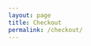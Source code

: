 ```yaml
---
layout: page
title: Checkout
permalink: /checkout/
---
```

<div id="checkout-billing" class="checkout-form"></div>
<div id="checkout-notes" class="checkout-form"></div>
<div id="checkout-continue" class="checkout-form"></div>
<div id="checkout-payment" class="checkout-form"></div>

<script type="text/javascript">
	start();
	function start () {
		var items = localStorage.getItem("items") || null;
		if (items != null) {
			show_billing();		
			show_notes();
			show_shipping();
			show_continue();
		};
	}
	function show_billing () {
		var pastval = read("b_state");
		var pastcval = read("b_country");
		var htmlString = '<h3>Billing Details</h3><p class="half first"><label for="">First Name<span class="required">*</span></label><input id="input-b-f-name" type="text" value="' + read("b_f_name") + '"></p><p class="half"><label for="">Last Name<span class="required">*</span></label><input id="input-b-l-name" type="text" value="' + read("b_l_name") + '"></p><p class="full"><label for="">Organization Name</label><input id="input-b-o-name" type="text" value="' + read("b_o_name") + '"></p><p class="half first"><label for="">Email Address<span class="required">*</span></label><input id="input-b-email" type="text" value="' + read("b_email") + '"></p><p class="half"><label for="">Phone<span class="required">*</span></label><input id="input-b-phone" type="text" value="' + read("b_phone") + '"></p><p class="full">{% include select-country.html type="b" %}</p><p class="full"><label for="">Address<span class="required">*</span></label><input id="input-b-address-1" value="' + read("b_address_1") + '" type="text" placeholder="Street Address" style="margin-bottom:5px;"><input id="input-b-address-2" value="' + read("b_address_2") + '" type="text" placeholder="Apartment, suite, unit etc. (optional)"></p><p class="full"><label for="">Town / City<span class="required">*</span></label><input id="input-b-city" value="' + read("b_city") + '" type="text"></p><p class="half first" id="b_state"><label for="billing_state" class="">State<span class="required">*</span></label><select id="input-b-state" name="billing_state" id="billing_state" class="state_select select2-hidden-accessible" data-placeholder="" tabindex="-1" aria-hidden="true"><br><option value="">Select an option…</option><option value="Alabama" ' + selected("Alabama",pastval) +'>Alabama</option><option value="Alaska" ' + selected("Alaska",pastval) +'>Alaska</option><option value="Arizona" ' + selected("Arizona",pastval) +'>Arizona</option><option value="Arkansas" ' + selected("Arkansas",pastval) +'>Arkansas</option><option value="California" ' + selected("California",pastval) +'>California</option><option value="Colorado" ' + selected("Colorado",pastval) +'>Colorado</option><option value="Connecticut" ' + selected("Connecticut",pastval) +'>Connecticut</option><option value="Delaware" ' + selected("Delaware",pastval) +'>Delaware</option><option value="District Of Columbia" ' + selected("District Of Columbia",pastval) +'>District Of Columbia</option><option value="Florida" ' + selected("Florida",pastval) +'>Florida</option><option value="Georgia" ' + selected("Georgia",pastval) +'>Georgia</option><option value="Hawaii" ' + selected("Hawaii",pastval) +'>Hawaii</option><option value="Idaho" ' + selected("Idaho",pastval) +'>Idaho</option><option value="Illinois" ' + selected("Illinois",pastval) +'>Illinois</option><option value="Indiana" ' + selected("Indiana",pastval) +'>Indiana</option><option value="Iowa" ' + selected("Iowa",pastval) +'>Iowa</option><option value="Kansas" ' + selected("Kansas",pastval) +'>Kansas</option><option value="Kentucky" ' + selected("Kentucky",pastval) +'>Kentucky</option><option value="Louisiana" ' + selected("Louisiana",pastval) +'>Louisiana</option><option value="Maine" ' + selected("Maine",pastval) +'>Maine</option><option value="Maryland" ' + selected("Maryland",pastval) +'>Maryland</option><option value="Massachusetts" ' + selected("Massachusetts",pastval) +'>Massachusetts</option><option value="Michigan" ' + selected("Michigan",pastval) +'>Michigan</option><option value="Minnesota" ' + selected("Minnesota",pastval) +'>Minnesota</option><option value="Mississippi" ' + selected("Mississippi",pastval) +'>Mississippi</option><option value="Missouri" ' + selected("Missouri",pastval) +'>Missouri</option><option value="Montana" ' + selected("Montana",pastval) +'>Montana</option><option value="Nebraska" ' + selected("Nebraska",pastval) +'>Nebraska</option><option value="Nevada" ' + selected("Nevada",pastval) +'>Nevada</option><option value="New Hampshire" ' + selected("New Hampshire",pastval) +'>New Hampshire</option><option value="New Jersey" ' + selected("New Jersey",pastval) +'>New Jersey</option><option value="New Mexico" ' + selected("New Mexico",pastval) +'>New Mexico</option><option value="New York" ' + selected("New York",pastval) +'>New York</option><option value="North Carolina" ' + selected("North Carolina",pastval) +'>North Carolina</option><option value="North Dakota" ' + selected("North Dakota",pastval) +'>North Dakota</option><option value="Ohio" ' + selected("Ohio",pastval) +'>Ohio</option><option value="Oklahoma" ' + selected("Oklahoma",pastval) +'>Oklahoma</option><option value="Oregon" ' + selected("Oregon",pastval) +'>Oregon</option><option value="Pennsylvania" ' + selected("Pennsylvania",pastval) +'>Pennsylvania</option><option value="Rhode Island" ' + selected("Rhode Island",pastval) +'>Rhode Island</option><option value="South Carolina" ' + selected("South Carolina",pastval) +'>South Carolina</option><option value="South Dakota" ' + selected("South Dakota",pastval) +'>South Dakota</option><option value="Tennessee" ' + selected("Tennessee",pastval) +'>Tennessee</option><option value="Texas" ' + selected("Texas",pastval) +'>Texas</option><option value="Utah" ' + selected("Utah",pastval) +'>Utah</option><option value="Vermont" ' + selected("Vermont",pastval) +'>Vermont</option><option value="Virginia" ' + selected("Virginia",pastval) +'>Virginia</option><option value="Washington" ' + selected("Washington",pastval) +'>Washington</option><option value="West Virginia" ' + selected("West Virginia",pastval) +'>West Virginia</option><option value="Wisconsin" ' + selected("Wisconsin",pastval) +'>Wisconsin</option><option value="Wyoming" ' + selected("Wyoming",pastval) +'>Wyoming</option><option value="Armed Forces (AA)" ' + selected("Armed Forces (AA)",pastval) +'>Armed Forces (AA)</option><option value="Armed Forces (AE)" ' + selected("Armed Forces (AE)",pastval) +'>Armed Forces (AE)</option><option value="Armed Forces (AP)" ' + selected("Armed Forces (AP)",pastval) +'>Armed Forces (AP)</option></select></p><p class="half"><label for="">ZIP<span class="required">*</span></label><input id="input-b-zip" value="' + read("b_zip") + '" type="text"></p>';
			document.getElementById('checkout-billing').innerHTML = htmlString;
	}
	function show_shipping () {
		var pastval = read("s_state");
		var pastcval = read("s_country");
		var htmlString = '<p class="half first"><label for="">First Name<span class="required">*</span></label><input id="input-s-f-name" type="text" value="' + read("s_f_name") + '"></p><p class="half"><label for="">Last Name<span class="required">*</span></label><input id="input-s-l-name" type="text" value="' + read("s_l_name") + '"></p><p class="full"><label for="">Organization Name</label><input id="input-s-o-name" type="text" value="' + read("s_o_name") + '"></p><p class="half first"><label for="">Email Address<span class="required">*</span></label><input id="input-s-email" type="text" value="' + read("s_email") + '"></p><p class="half"><label for="">Phone<span class="required">*</span></label><input id="input-s-phone" type="text" value="' + read("s_phone") + '"></p><p class="full">{% include select-country.html type="s" %}</p><p class="full"><label for="">Address<span class="required">*</span></label><input id="input-s-address-1" value="' + read("s_address_1") + '" type="text" placeholder="Street Address" style="margin-bottom:5px;"><input id="input-s-address-2" value="' + read("s_address_2") + '" type="text" placeholder="Apartment, suite, unit etc. (optional)"></p><p class="full"><label for="">Town / City<span class="required">*</span></label><input id="input-s-city" value="' + read("s_city") + '" type="text"></p><p class="half first" id="s_state"><label for="billing_state" class="">State<span class="required">*</span></label><select id="input-s-state" name="billing_state" id="billing_state" class="state_select select2-hidden-accessible" data-placeholder="" tabindex="-1" aria-hidden="true"><br><option value="">Select an option…</option><option value="Alabama" ' + selected("Alabama",pastval) +'>Alabama</option><option value="Alaska" ' + selected("Alaska",pastval) +'>Alaska</option><option value="Arizona" ' + selected("Arizona",pastval) +'>Arizona</option><option value="Arkansas" ' + selected("Arkansas",pastval) +'>Arkansas</option><option value="California" ' + selected("California",pastval) +'>California</option><option value="Colorado" ' + selected("Colorado",pastval) +'>Colorado</option><option value="Connecticut" ' + selected("Connecticut",pastval) +'>Connecticut</option><option value="Delaware" ' + selected("Delaware",pastval) +'>Delaware</option><option value="District Of Columbia" ' + selected("District Of Columbia",pastval) +'>District Of Columbia</option><option value="Florida" ' + selected("Florida",pastval) +'>Florida</option><option value="Georgia" ' + selected("Georgia",pastval) +'>Georgia</option><option value="Hawaii" ' + selected("Hawaii",pastval) +'>Hawaii</option><option value="Idaho" ' + selected("Idaho",pastval) +'>Idaho</option><option value="Illinois" ' + selected("Illinois",pastval) +'>Illinois</option><option value="Indiana" ' + selected("Indiana",pastval) +'>Indiana</option><option value="Iowa" ' + selected("Iowa",pastval) +'>Iowa</option><option value="Kansas" ' + selected("Kansas",pastval) +'>Kansas</option><option value="Kentucky" ' + selected("Kentucky",pastval) +'>Kentucky</option><option value="Louisiana" ' + selected("Louisiana",pastval) +'>Louisiana</option><option value="Maine" ' + selected("Maine",pastval) +'>Maine</option><option value="Maryland" ' + selected("Maryland",pastval) +'>Maryland</option><option value="Massachusetts" ' + selected("Massachusetts",pastval) +'>Massachusetts</option><option value="Michigan" ' + selected("Michigan",pastval) +'>Michigan</option><option value="Minnesota" ' + selected("Minnesota",pastval) +'>Minnesota</option><option value="Mississippi" ' + selected("Mississippi",pastval) +'>Mississippi</option><option value="Missouri" ' + selected("Missouri",pastval) +'>Missouri</option><option value="Montana" ' + selected("Montana",pastval) +'>Montana</option><option value="Nebraska" ' + selected("Nebraska",pastval) +'>Nebraska</option><option value="Nevada" ' + selected("Nevada",pastval) +'>Nevada</option><option value="New Hampshire" ' + selected("New Hampshire",pastval) +'>New Hampshire</option><option value="New Jersey" ' + selected("New Jersey",pastval) +'>New Jersey</option><option value="New Mexico" ' + selected("New Mexico",pastval) +'>New Mexico</option><option value="New York" ' + selected("New York",pastval) +'>New York</option><option value="North Carolina" ' + selected("North Carolina",pastval) +'>North Carolina</option><option value="North Dakota" ' + selected("North Dakota",pastval) +'>North Dakota</option><option value="Ohio" ' + selected("Ohio",pastval) +'>Ohio</option><option value="Oklahoma" ' + selected("Oklahoma",pastval) +'>Oklahoma</option><option value="Oregon" ' + selected("Oregon",pastval) +'>Oregon</option><option value="Pennsylvania" ' + selected("Pennsylvania",pastval) +'>Pennsylvania</option><option value="Rhode Island" ' + selected("Rhode Island",pastval) +'>Rhode Island</option><option value="South Carolina" ' + selected("South Carolina",pastval) +'>South Carolina</option><option value="South Dakota" ' + selected("South Dakota",pastval) +'>South Dakota</option><option value="Tennessee" ' + selected("Tennessee",pastval) +'>Tennessee</option><option value="Texas" ' + selected("Texas",pastval) +'>Texas</option><option value="Utah" ' + selected("Utah",pastval) +'>Utah</option><option value="Vermont" ' + selected("Vermont",pastval) +'>Vermont</option><option value="Virginia" ' + selected("Virginia",pastval) +'>Virginia</option><option value="Washington" ' + selected("Washington",pastval) +'>Washington</option><option value="West Virginia" ' + selected("West Virginia",pastval) +'>West Virginia</option><option value="Wisconsin" ' + selected("Wisconsin",pastval) +'>Wisconsin</option><option value="Wyoming" ' + selected("Wyoming",pastval) +'>Wyoming</option><option value="Armed Forces (AA)" ' + selected("Armed Forces (AA)",pastval) +'>Armed Forces (AA)</option><option value="Armed Forces (AE)" ' + selected("Armed Forces (AE)",pastval) +'>Armed Forces (AE)</option><option value="Armed Forces (AP)" ' + selected("Armed Forces (AP)",pastval) +'>Armed Forces (AP)</option></select></p><p class="half"><label for="">ZIP<span class="required">*</span></label><input id="input-s-zip" value="' + read("s_zip") + '" type="text"></p>';
			document.getElementById('checkout-shipping').innerHTML = htmlString;
	}
	function show_notes () {
		var htmlString = '<div><h3><label><input id="input-dif-ship" onclick="dif_ship();" class="checkbox" value="1" type="checkbox">Ship to a different address?</label></h3></div><div id="checkout-shipping"></div><p class="full"><label>Order notes</label><textarea  id="input-note" placeholder="Notes on your order, e.g. special notes concerning delivery." rows="2" cols="5"></textarea></p><h3>Sign up for our emails.</h3><p><label><input  id="input-weekly-wire" class="checkbox" value="1" type="checkbox"> HLA Weekly Wire</label></p><br><p><label><input id="input-pha-news" class="checkbox" value="1" type="checkbox"> PHA Newsletter</label></p>';
		
		document.getElementById('checkout-notes').innerHTML = htmlString;
	}
	function dif_ship () {
		if (document.getElementById("input-dif-ship").checked) {
			document.getElementById("checkout-shipping").style = "display: block;";
		}else{
			document.getElementById("checkout-shipping").style = "display: none;";
		};
	}
	function show_continue () {
		var htmlString = '<p id="error" class="full"></p><p class="full">Total Donation: $' + my_total(JSON.parse(localStorage.getItem("items"))).toFixed(2).toString() + '</p><p id="error-or-continue" class="full"><a class="shop-buttons" onclick="submit();">Request Product</a></p>';
		
		document.getElementById('checkout-continue').innerHTML = htmlString;
	}
	function countryChange (type) {
		var val = document.getElementById('input-' + type + '-country').value;
		var change = false;
		var html = "";
		var pastval = read(type + "_state");
		if (val == "United States (US)"){
			change = true;
			html = '<label for="billing_state" class="">State<span class="required">*</span></label><select id="input-' + type + '-state" name="billing_state" id="billing_state" class="state_select select2-hidden-accessible" data-placeholder="" tabindex="-1" aria-hidden="true"><br><option value="">Select an option…</option><option value="Alabama" ' + selected("Alabama",pastval) +'>Alabama</option><option value="Alaska" ' + selected("Alaska",pastval) +'>Alaska</option><option value="Arizona" ' + selected("Arizona",pastval) +'>Arizona</option><option value="Arkansas" ' + selected("Arkansas",pastval) +'>Arkansas</option><option value="California" ' + selected("California",pastval) +'>California</option><option value="Colorado" ' + selected("Colorado",pastval) +'>Colorado</option><option value="Connecticut" ' + selected("Connecticut",pastval) +'>Connecticut</option><option value="Delaware" ' + selected("Delaware",pastval) +'>Delaware</option><option value="District Of Columbia" ' + selected("District Of Columbia",pastval) +'>District Of Columbia</option><option value="Florida" ' + selected("Florida",pastval) +'>Florida</option><option value="Georgia" ' + selected("Georgia",pastval) +'>Georgia</option><option value="Hawaii" ' + selected("Hawaii",pastval) +'>Hawaii</option><option value="Idaho" ' + selected("Idaho",pastval) +'>Idaho</option><option value="Illinois" ' + selected("Illinois",pastval) +'>Illinois</option><option value="Indiana" ' + selected("Indiana",pastval) +'>Indiana</option><option value="Iowa" ' + selected("Iowa",pastval) +'>Iowa</option><option value="Kansas" ' + selected("Kansas",pastval) +'>Kansas</option><option value="Kentucky" ' + selected("Kentucky",pastval) +'>Kentucky</option><option value="Louisiana" ' + selected("Louisiana",pastval) +'>Louisiana</option><option value="Maine" ' + selected("Maine",pastval) +'>Maine</option><option value="Maryland" ' + selected("Maryland",pastval) +'>Maryland</option><option value="Massachusetts" ' + selected("Massachusetts",pastval) +'>Massachusetts</option><option value="Michigan" ' + selected("Michigan",pastval) +'>Michigan</option><option value="Minnesota" ' + selected("Minnesota",pastval) +'>Minnesota</option><option value="Mississippi" ' + selected("Mississippi",pastval) +'>Mississippi</option><option value="Missouri" ' + selected("Missouri",pastval) +'>Missouri</option><option value="Montana" ' + selected("Montana",pastval) +'>Montana</option><option value="Nebraska" ' + selected("Nebraska",pastval) +'>Nebraska</option><option value="Nevada" ' + selected("Nevada",pastval) +'>Nevada</option><option value="New Hampshire" ' + selected("New Hampshire",pastval) +'>New Hampshire</option><option value="New Jersey" ' + selected("New Jersey",pastval) +'>New Jersey</option><option value="New Mexico" ' + selected("New Mexico",pastval) +'>New Mexico</option><option value="New York" ' + selected("New York",pastval) +'>New York</option><option value="North Carolina" ' + selected("North Carolina",pastval) +'>North Carolina</option><option value="North Dakota" ' + selected("North Dakota",pastval) +'>North Dakota</option><option value="Ohio" ' + selected("Ohio",pastval) +'>Ohio</option><option value="Oklahoma" ' + selected("Oklahoma",pastval) +'>Oklahoma</option><option value="Oregon" ' + selected("Oregon",pastval) +'>Oregon</option><option value="Pennsylvania" ' + selected("Pennsylvania",pastval) +'>Pennsylvania</option><option value="Rhode Island" ' + selected("Rhode Island",pastval) +'>Rhode Island</option><option value="South Carolina" ' + selected("South Carolina",pastval) +'>South Carolina</option><option value="South Dakota" ' + selected("South Dakota",pastval) +'>South Dakota</option><option value="Tennessee" ' + selected("Tennessee",pastval) +'>Tennessee</option><option value="Texas" ' + selected("Texas",pastval) +'>Texas</option><option value="Utah" ' + selected("Utah",pastval) +'>Utah</option><option value="Vermont" ' + selected("Vermont",pastval) +'>Vermont</option><option value="Virginia" ' + selected("Virginia",pastval) +'>Virginia</option><option value="Washington" ' + selected("Washington",pastval) +'>Washington</option><option value="West Virginia" ' + selected("West Virginia",pastval) +'>West Virginia</option><option value="Wisconsin" ' + selected("Wisconsin",pastval) +'>Wisconsin</option><option value="Wyoming" ' + selected("Wyoming",pastval) +'>Wyoming</option><option value="Armed Forces (AA)" ' + selected("Armed Forces (AA)",pastval) +'>Armed Forces (AA)</option><option value="Armed Forces (AE)" ' + selected("Armed Forces (AE)",pastval) +'>Armed Forces (AE)</option><option value="Armed Forces (AP)" ' + selected("Armed Forces (AP)",pastval) +'>Armed Forces (AP)</option></select>';
		}else if (val == "Canada"){
			change = true;
			html = '<label for="billing_state" class="">Province<span class="required">*</span></label><select id="input-' + type + '-state" name="billing_state" id="billing_state" class="state_select select2-hidden-accessible" data-placeholder="" tabindex="-1" aria-hidden="true"><br><option value="">Select an option…</option><option value="Alberta" ' + selected("Alberta",pastval) +'>Alberta</option><option value="British Columbia" ' + selected("British Columbia",pastval) +'>British Columbia</option><option value="Manitoba" ' + selected("Manitoba",pastval) +'>Manitoba</option><option value="New Brunswick" ' + selected("New Brunswick",pastval) +'>New Brunswick</option><option value="Newfoundland and Labrador" ' + selected("Newfoundland and Labrador",pastval) +'>Newfoundland and Labrador</option><option value="Northwest Territories" ' + selected("Northwest Territories",pastval) +'>Northwest Territories</option><option value="Nova Scotia" ' + selected("Nova Scotia",pastval) +'>Nova Scotia</option><option value="Nunavut" ' + selected("Nunavut",pastval) +'>Nunavut</option><option value="Ontario" ' + selected("Ontario",pastval) +'>Ontario</option><option value="Prince Edward Island" ' + selected("Prince Edward Island",pastval) +'>Prince Edward Island</option><option value="Quebec" ' + selected("Quebec",pastval) +'>Quebec</option><option value="Saskatchewan" ' + selected("Saskatchewan",pastval) +'>Saskatchewan</option><option value="Yukon Territory" ' + selected("Yukon Territory",pastval) +'>Yukon Territory</option></select>';
		}else{
			html = '<label for="">State<span class="required">*</span></label><input id="input-' + type + '-state" value="' + read(type + "_state") + '" type="text">';
		}
		document.getElementById(type + '_state').innerHTML = html;
	}
	function selected (arga,argb) {
		if(arga == argb){
			return 'selected="selected"';
		}else if((arga == "United States (US)" && argb == "") || (argb == "United States (US)" && arga == "")){
			return 'selected="selected"';
		}else{
			return '';
		}
	}
	function check_payment () {
		var total = my_total(JSON.parse(localStorage.getItem("items")));
		if (total>0) {
			get_payeezy_info(total);
			var i = 1;
			setTimeout('get_payeezy_info(my_total(JSON.parse(localStorage.getItem("items"))))',600000 * i);
			i = i + 1;
			setTimeout('get_payeezy_info(my_total(JSON.parse(localStorage.getItem("items"))))',600000 * i);
			i = i + 1;
			setTimeout('get_payeezy_info(my_total(JSON.parse(localStorage.getItem("items"))))',600000 * i);
			i = i + 1;
			setTimeout('get_payeezy_info(my_total(JSON.parse(localStorage.getItem("items"))))',600000 * i);
			i = i + 1;
			setTimeout('get_payeezy_info(my_total(JSON.parse(localStorage.getItem("items"))))',600000 * i);
			i = i + 1;
			setTimeout('get_payeezy_info(my_total(JSON.parse(localStorage.getItem("items"))))',600000 * i);
			i = i + 1;
			setTimeout('get_payeezy_info(my_total(JSON.parse(localStorage.getItem("items"))))',600000 * i);
			i = i + 1;
			setTimeout('get_payeezy_info(my_total(JSON.parse(localStorage.getItem("items"))))',600000 * i);
			i = i + 1;
			setTimeout('get_payeezy_info(my_total(JSON.parse(localStorage.getItem("items"))))',600000 * i);
			i = i + 1;
			setTimeout('get_payeezy_info(my_total(JSON.parse(localStorage.getItem("items"))))',600000 * i);
			i = i + 1;
			setTimeout('get_payeezy_info(my_total(JSON.parse(localStorage.getItem("items"))))',600000 * i);
			i = i + 1;
			setTimeout('get_payeezy_info(my_total(JSON.parse(localStorage.getItem("items"))))',600000 * i);
			i = i + 1;
			setTimeout('get_payeezy_info(my_total(JSON.parse(localStorage.getItem("items"))))',600000 * i);
			i = i + 1;
			setTimeout('get_payeezy_info(my_total(JSON.parse(localStorage.getItem("items"))))',600000 * i);
			i = i + 1;
			setTimeout('get_payeezy_info(my_total(JSON.parse(localStorage.getItem("items"))))',600000 * i);
			i = i + 1;
			setTimeout('get_payeezy_info(my_total(JSON.parse(localStorage.getItem("items"))))',600000 * i);
			i = i + 1;
			setTimeout('get_payeezy_info(my_total(JSON.parse(localStorage.getItem("items"))))',600000 * i);
			i = i + 1;
			setTimeout('get_payeezy_info(my_total(JSON.parse(localStorage.getItem("items"))))',600000 * i);
			i = i + 1;
			setTimeout('get_payeezy_info(my_total(JSON.parse(localStorage.getItem("items"))))',600000 * i);
			i = i + 1;
			setTimeout('get_payeezy_info(my_total(JSON.parse(localStorage.getItem("items"))))',600000 * i);
			i = i + 1;
			setTimeout('get_payeezy_info(my_total(JSON.parse(localStorage.getItem("items"))))',600000 * i);
			i = i + 1;
			setTimeout('get_payeezy_info(my_total(JSON.parse(localStorage.getItem("items"))))',600000 * i);
			i = i + 1;
			setTimeout('get_payeezy_info(my_total(JSON.parse(localStorage.getItem("items"))))',600000 * i);
			i = i + 1;
			setTimeout('get_payeezy_info(my_total(JSON.parse(localStorage.getItem("items"))))',600000 * i);
			i = i + 1;
			setTimeout('get_payeezy_info(my_total(JSON.parse(localStorage.getItem("items"))))',600000 * i);
			i = i + 1;
			setTimeout('get_payeezy_info(my_total(JSON.parse(localStorage.getItem("items"))))',600000 * i);
			i = i + 1;
			setTimeout('get_payeezy_info(my_total(JSON.parse(localStorage.getItem("items"))))',600000 * i);
			i = i + 1;
			setTimeout('get_payeezy_info(my_total(JSON.parse(localStorage.getItem("items"))))',600000 * i);
			i = i + 1;
			setTimeout('get_payeezy_info(my_total(JSON.parse(localStorage.getItem("items"))))',600000 * i);
			i = i + 1;
			setTimeout('get_payeezy_info(my_total(JSON.parse(localStorage.getItem("items"))))',600000 * i);
			i = i + 1;
			setTimeout('get_payeezy_info(my_total(JSON.parse(localStorage.getItem("items"))))',600000 * i);
			i = i + 1;
			setTimeout('get_payeezy_info(my_total(JSON.parse(localStorage.getItem("items"))))',600000 * i);
			i = i + 1;
			setTimeout('get_payeezy_info(my_total(JSON.parse(localStorage.getItem("items"))))',600000 * i);
			i = i + 1;
			setTimeout('get_payeezy_info(my_total(JSON.parse(localStorage.getItem("items"))))',600000 * i);
			i = i + 1;
			setTimeout('get_payeezy_info(my_total(JSON.parse(localStorage.getItem("items"))))',600000 * i);
			i = i + 1;
			setTimeout('get_payeezy_info(my_total(JSON.parse(localStorage.getItem("items"))))',600000 * i);
			i = i + 1;
			setTimeout('get_payeezy_info(my_total(JSON.parse(localStorage.getItem("items"))))',600000 * i);
			i = i + 1;
			setTimeout('get_payeezy_info(my_total(JSON.parse(localStorage.getItem("items"))))',600000 * i);
			i = i + 1;
			setTimeout('get_payeezy_info(my_total(JSON.parse(localStorage.getItem("items"))))',600000 * i);
			i = i + 1;
			setTimeout('get_payeezy_info(my_total(JSON.parse(localStorage.getItem("items"))))',600000 * i);
			i = i + 1;
			setTimeout('get_payeezy_info(my_total(JSON.parse(localStorage.getItem("items"))))',600000 * i);
			i = i + 1;
			setTimeout('get_payeezy_info(my_total(JSON.parse(localStorage.getItem("items"))))',600000 * i);
			i = i + 1;
			setTimeout('get_payeezy_info(my_total(JSON.parse(localStorage.getItem("items"))))',600000 * i);
			i = i + 1;
			setTimeout('get_payeezy_info(my_total(JSON.parse(localStorage.getItem("items"))))',600000 * i);
			i = i + 1;
			setTimeout('get_payeezy_info(my_total(JSON.parse(localStorage.getItem("items"))))',600000 * i);
			i = i + 1;
			setTimeout('get_payeezy_info(my_total(JSON.parse(localStorage.getItem("items"))))',600000 * i);
			i = i + 1;
			setTimeout('get_payeezy_info(my_total(JSON.parse(localStorage.getItem("items"))))',600000 * i);
			i = i + 1;
			setTimeout('get_payeezy_info(my_total(JSON.parse(localStorage.getItem("items"))))',600000 * i);
			i = i + 1;
			setTimeout('get_payeezy_info(my_total(JSON.parse(localStorage.getItem("items"))))',600000 * i);
			i = i + 1;
			setTimeout('get_payeezy_info(my_total(JSON.parse(localStorage.getItem("items"))))',600000 * i);
			var i = 1;
			setTimeout('get_payeezy_info(my_total(JSON.parse(localStorage.getItem("items"))))',600000 * i);
			i = i + 1;
			setTimeout('get_payeezy_info(my_total(JSON.parse(localStorage.getItem("items"))))',600000 * i);
			i = i + 1;
			setTimeout('get_payeezy_info(my_total(JSON.parse(localStorage.getItem("items"))))',600000 * i);
			i = i + 1;
			setTimeout('get_payeezy_info(my_total(JSON.parse(localStorage.getItem("items"))))',600000 * i);
			i = i + 1;
			setTimeout('get_payeezy_info(my_total(JSON.parse(localStorage.getItem("items"))))',600000 * i);
			i = i + 1;
			setTimeout('get_payeezy_info(my_total(JSON.parse(localStorage.getItem("items"))))',600000 * i);
			i = i + 1;
			setTimeout('get_payeezy_info(my_total(JSON.parse(localStorage.getItem("items"))))',600000 * i);
			i = i + 1;
			setTimeout('get_payeezy_info(my_total(JSON.parse(localStorage.getItem("items"))))',600000 * i);
			i = i + 1;
			setTimeout('get_payeezy_info(my_total(JSON.parse(localStorage.getItem("items"))))',600000 * i);
			i = i + 1;
			setTimeout('get_payeezy_info(my_total(JSON.parse(localStorage.getItem("items"))))',600000 * i);
			i = i + 1;
			setTimeout('get_payeezy_info(my_total(JSON.parse(localStorage.getItem("items"))))',600000 * i);
			i = i + 1;
			setTimeout('get_payeezy_info(my_total(JSON.parse(localStorage.getItem("items"))))',600000 * i);
			i = i + 1;
			setTimeout('get_payeezy_info(my_total(JSON.parse(localStorage.getItem("items"))))',600000 * i);
			i = i + 1;
			setTimeout('get_payeezy_info(my_total(JSON.parse(localStorage.getItem("items"))))',600000 * i);
			i = i + 1;
			setTimeout('get_payeezy_info(my_total(JSON.parse(localStorage.getItem("items"))))',600000 * i);
			i = i + 1;
			setTimeout('get_payeezy_info(my_total(JSON.parse(localStorage.getItem("items"))))',600000 * i);
			i = i + 1;
			setTimeout('get_payeezy_info(my_total(JSON.parse(localStorage.getItem("items"))))',600000 * i);
			i = i + 1;
			setTimeout('get_payeezy_info(my_total(JSON.parse(localStorage.getItem("items"))))',600000 * i);
			i = i + 1;
			setTimeout('get_payeezy_info(my_total(JSON.parse(localStorage.getItem("items"))))',600000 * i);
			i = i + 1;
			setTimeout('get_payeezy_info(my_total(JSON.parse(localStorage.getItem("items"))))',600000 * i);
			i = i + 1;
			setTimeout('get_payeezy_info(my_total(JSON.parse(localStorage.getItem("items"))))',600000 * i);
			i = i + 1;
			setTimeout('get_payeezy_info(my_total(JSON.parse(localStorage.getItem("items"))))',600000 * i);
			i = i + 1;
			setTimeout('get_payeezy_info(my_total(JSON.parse(localStorage.getItem("items"))))',600000 * i);
			i = i + 1;
			setTimeout('get_payeezy_info(my_total(JSON.parse(localStorage.getItem("items"))))',600000 * i);
			i = i + 1;
			setTimeout('get_payeezy_info(my_total(JSON.parse(localStorage.getItem("items"))))',600000 * i);
			i = i + 1;
			setTimeout('get_payeezy_info(my_total(JSON.parse(localStorage.getItem("items"))))',600000 * i);
			i = i + 1;
			setTimeout('get_payeezy_info(my_total(JSON.parse(localStorage.getItem("items"))))',600000 * i);
			i = i + 1;
			setTimeout('get_payeezy_info(my_total(JSON.parse(localStorage.getItem("items"))))',600000 * i);
			i = i + 1;
			setTimeout('get_payeezy_info(my_total(JSON.parse(localStorage.getItem("items"))))',600000 * i);
			i = i + 1;
			setTimeout('get_payeezy_info(my_total(JSON.parse(localStorage.getItem("items"))))',600000 * i);
			i = i + 1;
			setTimeout('get_payeezy_info(my_total(JSON.parse(localStorage.getItem("items"))))',600000 * i);
			i = i + 1;
			setTimeout('get_payeezy_info(my_total(JSON.parse(localStorage.getItem("items"))))',600000 * i);
			i = i + 1;
			setTimeout('get_payeezy_info(my_total(JSON.parse(localStorage.getItem("items"))))',600000 * i);
			i = i + 1;
			setTimeout('get_payeezy_info(my_total(JSON.parse(localStorage.getItem("items"))))',600000 * i);
			i = i + 1;
			setTimeout('get_payeezy_info(my_total(JSON.parse(localStorage.getItem("items"))))',600000 * i);
			i = i + 1;
			setTimeout('get_payeezy_info(my_total(JSON.parse(localStorage.getItem("items"))))',600000 * i);
			i = i + 1;
			setTimeout('get_payeezy_info(my_total(JSON.parse(localStorage.getItem("items"))))',600000 * i);
			i = i + 1;
			setTimeout('get_payeezy_info(my_total(JSON.parse(localStorage.getItem("items"))))',600000 * i);
			i = i + 1;
			setTimeout('get_payeezy_info(my_total(JSON.parse(localStorage.getItem("items"))))',600000 * i);
			i = i + 1;
			setTimeout('get_payeezy_info(my_total(JSON.parse(localStorage.getItem("items"))))',600000 * i);
			i = i + 1;
			setTimeout('get_payeezy_info(my_total(JSON.parse(localStorage.getItem("items"))))',600000 * i);
			i = i + 1;
			setTimeout('get_payeezy_info(my_total(JSON.parse(localStorage.getItem("items"))))',600000 * i);
			i = i + 1;
			setTimeout('get_payeezy_info(my_total(JSON.parse(localStorage.getItem("items"))))',600000 * i);
			i = i + 1;
			setTimeout('get_payeezy_info(my_total(JSON.parse(localStorage.getItem("items"))))',600000 * i);
			i = i + 1;
			setTimeout('get_payeezy_info(my_total(JSON.parse(localStorage.getItem("items"))))',600000 * i);
			i = i + 1;
			setTimeout('get_payeezy_info(my_total(JSON.parse(localStorage.getItem("items"))))',600000 * i);
			i = i + 1;
			setTimeout('get_payeezy_info(my_total(JSON.parse(localStorage.getItem("items"))))',600000 * i);
			i = i + 1;
			setTimeout('get_payeezy_info(my_total(JSON.parse(localStorage.getItem("items"))))',600000 * i);
			i = i + 1;
			setTimeout('get_payeezy_info(my_total(JSON.parse(localStorage.getItem("items"))))',600000 * i);
			i = i + 1;
			setTimeout('get_payeezy_info(my_total(JSON.parse(localStorage.getItem("items"))))',600000 * i);
			var i = 1;
			setTimeout('get_payeezy_info(my_total(JSON.parse(localStorage.getItem("items"))))',600000 * i);
			i = i + 1;
			setTimeout('get_payeezy_info(my_total(JSON.parse(localStorage.getItem("items"))))',600000 * i);
			i = i + 1;
			setTimeout('get_payeezy_info(my_total(JSON.parse(localStorage.getItem("items"))))',600000 * i);
			i = i + 1;
			setTimeout('get_payeezy_info(my_total(JSON.parse(localStorage.getItem("items"))))',600000 * i);
			i = i + 1;
			setTimeout('get_payeezy_info(my_total(JSON.parse(localStorage.getItem("items"))))',600000 * i);
			i = i + 1;
			setTimeout('get_payeezy_info(my_total(JSON.parse(localStorage.getItem("items"))))',600000 * i);
			i = i + 1;
			setTimeout('get_payeezy_info(my_total(JSON.parse(localStorage.getItem("items"))))',600000 * i);
			i = i + 1;
			setTimeout('get_payeezy_info(my_total(JSON.parse(localStorage.getItem("items"))))',600000 * i);
			i = i + 1;
			setTimeout('get_payeezy_info(my_total(JSON.parse(localStorage.getItem("items"))))',600000 * i);
			i = i + 1;
			setTimeout('get_payeezy_info(my_total(JSON.parse(localStorage.getItem("items"))))',600000 * i);
			i = i + 1;
			setTimeout('get_payeezy_info(my_total(JSON.parse(localStorage.getItem("items"))))',600000 * i);
			i = i + 1;
			setTimeout('get_payeezy_info(my_total(JSON.parse(localStorage.getItem("items"))))',600000 * i);
			i = i + 1;
			setTimeout('get_payeezy_info(my_total(JSON.parse(localStorage.getItem("items"))))',600000 * i);
			i = i + 1;
			setTimeout('get_payeezy_info(my_total(JSON.parse(localStorage.getItem("items"))))',600000 * i);
			i = i + 1;
			setTimeout('get_payeezy_info(my_total(JSON.parse(localStorage.getItem("items"))))',600000 * i);
			i = i + 1;
			setTimeout('get_payeezy_info(my_total(JSON.parse(localStorage.getItem("items"))))',600000 * i);
			i = i + 1;
			setTimeout('get_payeezy_info(my_total(JSON.parse(localStorage.getItem("items"))))',600000 * i);
			i = i + 1;
			setTimeout('get_payeezy_info(my_total(JSON.parse(localStorage.getItem("items"))))',600000 * i);
			i = i + 1;
			setTimeout('get_payeezy_info(my_total(JSON.parse(localStorage.getItem("items"))))',600000 * i);
			i = i + 1;
			setTimeout('get_payeezy_info(my_total(JSON.parse(localStorage.getItem("items"))))',600000 * i);
			i = i + 1;
			setTimeout('get_payeezy_info(my_total(JSON.parse(localStorage.getItem("items"))))',600000 * i);
			i = i + 1;
			setTimeout('get_payeezy_info(my_total(JSON.parse(localStorage.getItem("items"))))',600000 * i);
			i = i + 1;
			setTimeout('get_payeezy_info(my_total(JSON.parse(localStorage.getItem("items"))))',600000 * i);
			i = i + 1;
			setTimeout('get_payeezy_info(my_total(JSON.parse(localStorage.getItem("items"))))',600000 * i);
			i = i + 1;
			setTimeout('get_payeezy_info(my_total(JSON.parse(localStorage.getItem("items"))))',600000 * i);
			i = i + 1;
			setTimeout('get_payeezy_info(my_total(JSON.parse(localStorage.getItem("items"))))',600000 * i);
			i = i + 1;
			setTimeout('get_payeezy_info(my_total(JSON.parse(localStorage.getItem("items"))))',600000 * i);
			i = i + 1;
			setTimeout('get_payeezy_info(my_total(JSON.parse(localStorage.getItem("items"))))',600000 * i);
			i = i + 1;
			setTimeout('get_payeezy_info(my_total(JSON.parse(localStorage.getItem("items"))))',600000 * i);
			i = i + 1;
			setTimeout('get_payeezy_info(my_total(JSON.parse(localStorage.getItem("items"))))',600000 * i);
			i = i + 1;
			setTimeout('get_payeezy_info(my_total(JSON.parse(localStorage.getItem("items"))))',600000 * i);
			i = i + 1;
			setTimeout('get_payeezy_info(my_total(JSON.parse(localStorage.getItem("items"))))',600000 * i);
			i = i + 1;
			setTimeout('get_payeezy_info(my_total(JSON.parse(localStorage.getItem("items"))))',600000 * i);
			i = i + 1;
			setTimeout('get_payeezy_info(my_total(JSON.parse(localStorage.getItem("items"))))',600000 * i);
			i = i + 1;
			setTimeout('get_payeezy_info(my_total(JSON.parse(localStorage.getItem("items"))))',600000 * i);
			i = i + 1;
			setTimeout('get_payeezy_info(my_total(JSON.parse(localStorage.getItem("items"))))',600000 * i);
			i = i + 1;
			setTimeout('get_payeezy_info(my_total(JSON.parse(localStorage.getItem("items"))))',600000 * i);
			i = i + 1;
			setTimeout('get_payeezy_info(my_total(JSON.parse(localStorage.getItem("items"))))',600000 * i);
			i = i + 1;
			setTimeout('get_payeezy_info(my_total(JSON.parse(localStorage.getItem("items"))))',600000 * i);
			i = i + 1;
			setTimeout('get_payeezy_info(my_total(JSON.parse(localStorage.getItem("items"))))',600000 * i);
			i = i + 1;
			setTimeout('get_payeezy_info(my_total(JSON.parse(localStorage.getItem("items"))))',600000 * i);
			i = i + 1;
			setTimeout('get_payeezy_info(my_total(JSON.parse(localStorage.getItem("items"))))',600000 * i);
			i = i + 1;
			setTimeout('get_payeezy_info(my_total(JSON.parse(localStorage.getItem("items"))))',600000 * i);
			i = i + 1;
			setTimeout('get_payeezy_info(my_total(JSON.parse(localStorage.getItem("items"))))',600000 * i);
			i = i + 1;
			setTimeout('get_payeezy_info(my_total(JSON.parse(localStorage.getItem("items"))))',600000 * i);
			i = i + 1;
			setTimeout('get_payeezy_info(my_total(JSON.parse(localStorage.getItem("items"))))',600000 * i);
			i = i + 1;
			setTimeout('get_payeezy_info(my_total(JSON.parse(localStorage.getItem("items"))))',600000 * i);
			i = i + 1;
			setTimeout('get_payeezy_info(my_total(JSON.parse(localStorage.getItem("items"))))',600000 * i);
			i = i + 1;
			setTimeout('get_payeezy_info(my_total(JSON.parse(localStorage.getItem("items"))))',600000 * i);
			i = i + 1;
			setTimeout('get_payeezy_info(my_total(JSON.parse(localStorage.getItem("items"))))',600000 * i);
		}else{
			document.getElementById('checkout-payment').innerHTML = "";
		};
		//setTimeout(check_payment(),10000);
	}
	function read (argument) {
		var data = JSON.parse(localStorage.getItem(argument)) || null;
		if(data != null){
			return data;
		}
		return "";
	}
	function submit () {
		var b_f_name = document.getElementById("input-b-f-name").value;
		var b_l_name = document.getElementById("input-b-l-name").value;
		var b_o_name = document.getElementById("input-b-o-name").value;
		var b_email = document.getElementById("input-b-email").value;
		var b_phone = document.getElementById("input-b-phone").value;
		var b_country = document.getElementById("input-b-country").value;
		var b_address_1 = document.getElementById("input-b-address-1").value;
		var b_address_2 = document.getElementById("input-b-address-2").value;
		var b_city = document.getElementById("input-b-city").value;
		var b_state = document.getElementById("input-b-state").value;
		var b_zip = document.getElementById("input-b-zip").value;

		var s_f_name = document.getElementById("input-s-f-name").value;
		var s_l_name = document.getElementById("input-s-l-name").value;
		var s_o_name = document.getElementById("input-s-o-name").value;
		var s_email = document.getElementById("input-s-email").value;
		var s_phone = document.getElementById("input-s-phone").value;
		var s_country = document.getElementById("input-s-country").value;
		var s_address_1 = document.getElementById("input-s-address-1").value;
		var s_address_2 = document.getElementById("input-s-address-2").value;
		var s_city = document.getElementById("input-s-city").value;
		var s_state = document.getElementById("input-s-state").value;
		var s_zip = document.getElementById("input-s-zip").value;
		if (b_f_name != "" && b_l_name != "" && check_email(b_email) && b_phone != "" && b_country != "" && b_address_1 != "" && b_city != "" && b_state != "" && b_zip != "") {
			if (document.getElementById("input-dif-ship").checked) {
				if (s_f_name != "" && s_l_name != "" && check_email(s_email) && s_phone != "" && s_country != "" && s_address_1 != "" && s_city != "" && s_state != "" && s_zip != "") {
					localStorage.setItem("b_f_name", JSON.stringify(b_f_name));
					localStorage.setItem("b_l_name", JSON.stringify(b_l_name));
					localStorage.setItem("b_o_name", JSON.stringify(b_o_name));
					localStorage.setItem("b_email", JSON.stringify(b_email));
					localStorage.setItem("b_phone", JSON.stringify(b_phone));
					localStorage.setItem("b_country", JSON.stringify(b_country));
					localStorage.setItem("b_address_1", JSON.stringify(b_address_1));
					localStorage.setItem("b_address_2", JSON.stringify(b_address_2));
					localStorage.setItem("b_city", JSON.stringify(b_city));
					localStorage.setItem("b_state", JSON.stringify(b_state));
					localStorage.setItem("b_zip", JSON.stringify(b_zip));

					localStorage.setItem("s_f_name", JSON.stringify(s_f_name));
					localStorage.setItem("s_l_name", JSON.stringify(s_l_name));
					localStorage.setItem("s_o_name", JSON.stringify(s_o_name));
					localStorage.setItem("s_email", JSON.stringify(s_email));
					localStorage.setItem("s_phone", JSON.stringify(s_phone));
					localStorage.setItem("s_country", JSON.stringify(s_country));
					localStorage.setItem("s_address_1", JSON.stringify(s_address_1));
					localStorage.setItem("s_address_2", JSON.stringify(s_address_2));
					localStorage.setItem("s_city", JSON.stringify(s_city));
					localStorage.setItem("s_state", JSON.stringify(s_state));
					localStorage.setItem("s_zip", JSON.stringify(s_zip));
					
					var notes = new Object();
					notes.note = document.getElementById("input-note").value;
					notes.ww = document.getElementById("input-weekly-wire").checked;
					notes.pha = document.getElementById("input-pha-news").checked;
					localStorage.setItem("notes", JSON.stringify(notes));

					var total = my_total(JSON.parse(localStorage.getItem("items")));
					if (total>0) {
						var string = "";
						string = string + '<input type="hidden" name="x_first_name" 		value="' + b_f_name + '" />';
	  					string = string + '<input type="hidden" name="x_last_name"  		value="' + b_l_name + '" />';
	  					string = string + '<input type="hidden" name="x_company"    		value="' + b_o_name + '" />';
	  					string = string + '<input type="hidden" name="x_address"    		value="' + b_address_1 + " " + b_address_2 + '" />';
	  					string = string + '<input type="hidden" name="x_city"       		value="' + b_city + '" />';
	  					string = string + '<input type="hidden" name="x_state"      		value="' + b_state + '" />';
	  					string = string + '<input type="hidden" name="x_zip"        		value="' + b_zip + '" />';
	  					string = string + '<input type="hidden" name="x_country"    		value="' + b_country + '" />';
	  					string = string + '<input type="hidden" name="x_phone"      		value="' + b_phone + '" />';
	  					string = string + '<input type="hidden" name="x_email"      		value="' + b_email + '" />';

	  					string = string + '<input type="hidden" name="x_ship_to_first_name" value="' + s_f_name + '" />';
	  					string = string + '<input type="hidden" name="x_ship_to_last_name"  value="' + s_l_name + '" />';
	  					string = string + '<input type="hidden" name="x_ship_to_company"    value="' + s_o_name + '" />';
	  					string = string + '<input type="hidden" name="x_ship_to_address"    value="' + s_address_1 + " " + s_address_2 + '" />';
	  					string = string + '<input type="hidden" name="x_ship_to_city"       value="' + s_city + '" />';
	  					string = string + '<input type="hidden" name="x_ship_to_state"      value="' + s_state + '" />';
	  					string = string + '<input type="hidden" name="x_ship_to_zip"        value="' + s_zip + '" />';
	  					string = string + '<input type="hidden" name="x_ship_to_country"    value="' + s_country + '" />';

						document.getElementById("payeesyformuser").innerHTML = string;
						document.getElementById("{{ site.payeesyform }}").submit(); 
					}else{
						window.location.assign("{{ site.baseurl }}{{ site.thankyoutemp }}/?Card_Number=null");
					};
				}else{
					if(s_f_name == ""){
						document.getElementById("input-s-f-name").style = "border: solid red 2px;";
					}
					if(s_l_name == ""){
						document.getElementById("input-s-l-name").style = "border: solid red 2px;";
					}
					if(!check_email(s_email)){
						document.getElementById("input-s-email").style = "border: solid red 2px;";
					}
					if(s_phone == ""){
						document.getElementById("input-s-phone").style = "border: solid red 2px;";
					}
					if(s_country == ""){
						document.getElementById("input-s-country").style = "border: solid red 2px;";
					}
					if(s_address_1 == ""){
						document.getElementById("input-s-address-1").style = "border: solid red 2px;";
					}
					if(s_city == ""){
						document.getElementById("input-s-city").style = "border: solid red 2px;";
					}
					if(s_state == ""){
						document.getElementById("input-s-state").style = "border: solid red 2px;";
					}
					if(s_zip == ""){
						document.getElementById("input-s-zip").style = "border: solid red 2px;";
					}
					window.scrollTo(0, 0);		
				}
			}else{
				localStorage.setItem("b_f_name", JSON.stringify(b_f_name));
				localStorage.setItem("b_l_name", JSON.stringify(b_l_name));
				localStorage.setItem("b_o_name", JSON.stringify(b_o_name));
				localStorage.setItem("b_email", JSON.stringify(b_email));
				localStorage.setItem("b_phone", JSON.stringify(b_phone));
				localStorage.setItem("b_country", JSON.stringify(b_country));
				localStorage.setItem("b_address_1", JSON.stringify(b_address_1));
				localStorage.setItem("b_address_2", JSON.stringify(b_address_2));
				localStorage.setItem("b_city", JSON.stringify(b_city));
				localStorage.setItem("b_state", JSON.stringify(b_state));
				localStorage.setItem("b_zip", JSON.stringify(b_zip));

				localStorage.setItem("s_f_name", JSON.stringify(b_f_name));
				localStorage.setItem("s_l_name", JSON.stringify(b_l_name));
				localStorage.setItem("s_o_name", JSON.stringify(b_o_name));
				localStorage.setItem("s_email", JSON.stringify(b_email));
				localStorage.setItem("s_phone", JSON.stringify(b_phone));
				localStorage.setItem("s_country", JSON.stringify(b_country));
				localStorage.setItem("s_address_1", JSON.stringify(b_address_1));
				localStorage.setItem("s_address_2", JSON.stringify(b_address_2));
				localStorage.setItem("s_city", JSON.stringify(b_city));
				localStorage.setItem("s_state", JSON.stringify(b_state));
				localStorage.setItem("s_zip", JSON.stringify(b_zip));
					
				var notes = new Object();
				notes.note = document.getElementById("input-note").value;
				notes.ww = document.getElementById("input-weekly-wire").checked;
				notes.pha = document.getElementById("input-pha-news").checked;
				localStorage.setItem("notes", JSON.stringify(notes));

				var total = my_total(JSON.parse(localStorage.getItem("items")));
				if (total>0) {
					var string = "";
					string = string + '<input type="hidden" name="x_first_name" 		value="' + b_f_name + '" />';
  					string = string + '<input type="hidden" name="x_last_name"  		value="' + b_l_name + '" />';
  					string = string + '<input type="hidden" name="x_company"    		value="' + b_o_name + '" />';
  					string = string + '<input type="hidden" name="x_address"    		value="' + b_address_1 + " " + b_address_2 + '" />';
  					string = string + '<input type="hidden" name="x_city"       		value="' + b_city + '" />';
  					string = string + '<input type="hidden" name="x_state"      		value="' + b_state + '" />';
  					string = string + '<input type="hidden" name="x_zip"        		value="' + b_zip + '" />';
  					string = string + '<input type="hidden" name="x_country"    		value="' + b_country + '" />';
  					string = string + '<input type="hidden" name="x_phone"      		value="' + b_phone + '" />';
  					string = string + '<input type="hidden" name="x_email"      		value="' + b_email + '" />';

  					string = string + '<input type="hidden" name="x_ship_to_first_name" value="' + b_f_name + '" />';
  					string = string + '<input type="hidden" name="x_ship_to_last_name"  value="' + b_l_name + '" />';
  					string = string + '<input type="hidden" name="x_ship_to_company"    value="' + b_o_name + '" />';
  					string = string + '<input type="hidden" name="x_ship_to_address"    value="' + b_address_1 + " " + s_address_2 + '" />';
  					string = string + '<input type="hidden" name="x_ship_to_city"       value="' + b_city + '" />';
  					string = string + '<input type="hidden" name="x_ship_to_state"      value="' + b_state + '" />';
  					string = string + '<input type="hidden" name="x_ship_to_zip"        value="' + b_zip + '" />';
  					string = string + '<input type="hidden" name="x_ship_to_country"    value="' + b_country + '" />';

					document.getElementById("payeesyformuser").innerHTML = string;
					document.getElementById("{{ site.payeesyform }}").submit(); 
				}else{
					window.location.assign("{{ site.baseurl }}{{ site.thankyoutemp }}/?Card_Number=null");
				};

			};
		}else{
			if(b_f_name == ""){
				document.getElementById("input-b-f-name").style = "border: solid red 2px;";
			}
			if(b_l_name == ""){
				document.getElementById("input-b-l-name").style = "border: solid red 2px;";
			}
			if(!check_email(b_email)){
				document.getElementById("input-b-email").style = "border: solid red 2px;";
			}
			if(b_phone == ""){
				document.getElementById("input-b-phone").style = "border: solid red 2px;";
			}
			if(b_country == ""){
				document.getElementById("input-b-country").style = "border: solid red 2px;";
			}
			if(b_address_1 == ""){
				document.getElementById("input-b-address-1").style = "border: solid red 2px;";
			}
			if(b_city == ""){
				document.getElementById("input-b-city").style = "border: solid red 2px;";
			}
			if(b_state == ""){
				document.getElementById("input-b-state").style = "border: solid red 2px;";
			}
			if(b_zip == ""){
				document.getElementById("input-b-zip").style = "border: solid red 2px;";
			}
			window.scrollTo(0, 0);
		};
	}
	function check_email(email){
		if(email.indexOf("@") != -1 && email.indexOf(".") != -1){
			return true;
		}else{
			return false;
		}
	}
	function dismiss_error () {
		document.getElementById('error').innerHTML = '';
	}
	function my_total (items) {
		var amount = 0;
		for (var i = items.length - 1; i >= 0; i--) {
			if (items[i].donation) {
				amount = amount + (Number(items[i].suggested_donation) * Number(items[i].quantity));
			};
		};
		return amount;
	}
	function get_payeezy_info (cost) {
		if (cost>0) {
			cost = cost.toFixed(2);
			var url = '{{ site.payeesyscript }}?cost=' + cost;
			var xml = new XMLHttpRequest();
			xml.open('POST',url,true);
			xml.responseType = 'json';
			xml.onload = function() {
		      var status = xml.status;
		      if (status == 200) {
		        make_pay_button(xml.response);
		      } else {
		        make_pay_error();
		      }
		    };
		    xml.send(JSON.stringify({amount : cost}));
	    };

	}
	function make_pay_button (data) {
		var string = '<form action="https://checkout.globalgatewaye4.firstdata.com/payment" id="{{ site.payeesyform }}" method="post">';
  		string = string + '<input type="hidden" name="x_login" value="' + data.x_login + '" />';
  		string = string + '<input type="hidden" name="x_fp_sequence" value="' + data.x_fp_sequence + '" />';
  		string = string + '<input type="hidden" name="x_fp_hash" value="' + data.signature + '" />';
  		string = string + '<input type="hidden" name="x_amount" value="' + data.x_amount + '" />';
  		string = string + '<input type="hidden" name="x_currency_code" value="' + data.x_currency_code + '" />';
  		string = string + '<input type="hidden" name="x_fp_timestamp" value="' + data.x_fp_timestamp + '" />';
  		string = string + '<input type="hidden" name="x_type" value="AUTH_ONLY" />';

  		var items = JSON.parse(localStorage.getItem("items")) || new Array();
  		if (items.length >= 1) {
			for (var i = 0; i < items.length; i++) {
				var amount = 0;
				if (items[i].donation) {
					amount = items[i].suggested_donation;
				};
  				string = string + '<input type="hidden" name="x_line_item" value="' + items[i].id_number + '<|>' + items[i].item + '<|>' + items[i].item + '<|>' + items[i].quantity + '<|>' + amount + '<|>N<|>' + items[i].id_number + '<|><|><|><|><|><|><|><|>' + items[i].quantity * amount + '" />';
  			}
  		}
  		
  		string = string + '<div id="payeesyformuser"></div>';

  		string = string + '<input type="hidden" name="x_show_form" value="PAYMENT_FORM" />';
  		string = string + '<input type="submit" value="pay" /></form>';
		document.getElementById('checkout-payment').innerHTML = string;
	}
	function make_pay_error () {
		document.getElementById('error-or-continue').innerHTML = '<p>Error: needs internet connection (then refresh page).</p>';	
	}
	check_payment();
</script>